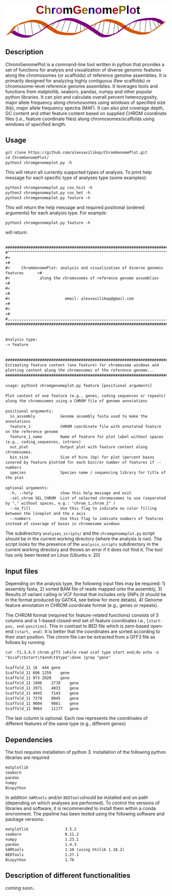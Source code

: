 
![Alt text](chromgenomeplot.svg)

## Description
ChromGenomePlot is a command-line tool written in python that provides a set of functions for analysis and visualization of diverse genomic features along the chromosomes (or scaffolds) of reference genome assemblies. It is primarily designed for analyzing highly contiguous (few scaffolds) or chromosome-level reference genome assemblies. It leverages 
tools and functions from matplotlib, seaborn, pandas, numpy and other popular python libraries. It can plot and calculate overall percent heterozygosity, major allele frequency along chromosomes using windows of specified size (kb), major allele frequency spectra (MAF). It can also plot coverage depth, GC content and other feature content based on supplied CHROM coordinate files (i.e., feature coordinate files) along chromosomes/scaffolds using windows of specified length.

## Usage
```
git clone https://github.com/alexvasilikop/ChromGenomePlot.git
cd ChromGenomePlot/
python3 chromgenomeplot.py -h
```
This will return all currently supported types of analysis. To print help message for each specific type of analyses type (some examples):
```
python3 chromgenomeplot.py cov_hist -h
python3 chromgenomeplot.py cov_het -h
python3 chromgenomeplot.py feature -h
```
This will return the help message and required positional (ordered arguments) for each analysis type. For example:
```
python3 chromgenomeplot.py feature -h
```
will return:
```

######################################################################################
#^^^^^^^^^^^^^^^^^^^^^^^^^^^^^^^^^^^^^^^^^^^^^^^^^^^^^^^^^^^^^^^^^^^^^^^^^^^^^^^^^^^^#
#<                                                                                  >#
#<     ChromGenomePlot: analysis and visualization of diverse genomic features      >#
#<             along the chromosomes of reference genome assemblies                 >#
#<                                                                                  >#
#<                        email: alexvasilikop@gmail.com                            >#
#<                                                                                  >#
#⌄⌄⌄⌄⌄⌄⌄⌄⌄⌄⌄⌄⌄⌄⌄⌄⌄⌄⌄⌄⌄⌄⌄⌄⌄⌄⌄⌄⌄⌄⌄⌄⌄⌄⌄⌄⌄⌄⌄⌄⌄⌄⌄⌄⌄⌄⌄⌄⌄⌄⌄⌄⌄⌄⌄⌄⌄⌄⌄⌄⌄⌄⌄⌄⌄⌄⌄⌄⌄⌄⌄⌄⌄⌄⌄⌄⌄⌄⌄⌄⌄⌄⌄⌄#
######################################################################################


Analysis type:
-> feature


############################################################################################################################################################
Estimating feature content (one feature) for chromosome windows and plotting content along the chromosomes of the reference genome...
############################################################################################################################################################

usage: python3 chromgenomeplot.py feature [positional arguments]

Plot content of one feature (e.g., genes, coding sequences or repeats) along the chromosomes using a CHROM file of genome annotations

positional arguments:
  in_assembly           Genome assembly fasta used to make the annotations
  feature_1             CHROM coordinate file with annotated feature on the reference genome
  feature_1_name        Name of feature for plot label without spaces (e.g., coding_sequences, introns)
  out_plot              Output plot with feature content along chromosomes.
  bin_size              Size of bins (bp) for plot (percent bases covered by feature plotted for each bin)/or number of features if --numbers
  species               Species name / sequencing library for title of the plot

optional arguments:
  -h, --help            show this help message and exit
  -sel_chrom SEL_CHROM  List of selected chromosomes to use (separated by "," without spaces, e.g.: "chrom_1,chrom_2" )
  --no_fill             Use this flag to indicate no color filling between the lineplot and the x axis
  --numbers             Use this flag to indicate numbers of features instead of coverage of bases in chromosome windows
```

The subdirectory ```analyses_scripts/``` and the ```chromgenomeplot.py``` script should be in the current working directory (where the analysis is run). The script looks for the presence of the ```analysis_scripts``` subdirectory in the current working directory and throws an error if it does not find it. The tool has only been tested on Linux (Ubuntu v. 20)

## Input files
Depending on the analysis type, the following input files may be required: 1) assembly fasta, 2) sorted BAM file of reads mapped onto the assembly, 3) Results of variant calling in VCF format that includes only SNPs (it should be in the format produced by GATK4, see below for more details), 4) Genome feature annotation in CHROM coordinate format (e.g., genes or repeats). 

The CHROM format (required for feature-related functions) consists of 3 columns and is 1-based closed-end set of feature coordinates i.e., ```[start-pos, end-position]```. This in contrast to BED file which is zero-based open-end ```[start, end)```. It is better that the coordinates are sorted according to their start position. The chrom file can be extracted from a GFF3 file as follows by running:
```
cut -f1,3,4,5 chrom.gff3 |while read scaf type start end;do echo -e "$scaf\t$start\t$end\t$type";done |grep "gene"

Scaffold_11	16	444	gene
Scaffold_11	696	1259	gene
Scaffold_11	973	2020	gene
Scaffold_11	1996	2778	gene
Scaffold_11	2971	4033	gene
Scaffold_11	4945	7143	gene
Scaffold_11	7270	8945	gene
Scaffold_11	9004	9861	gene
Scaffold_11	9864	11177	gene
```
The last column is optional. Each row represents the coordinates of different features of the same type (e.g., different genes)

## Dependencies
The tool requires installation of python 3. Installation of the following python libraries are required
```
matplotlib
seaborn
pandas
numpy
Biopython
```

In addition ```SAMtools``` and/or ```BEDTools```should be installed and on path (depending on which analyses are performed). To control the versions of libraries and software, it is recommended to install them within a conda envronment. The pipeline has been tested using the following software and package versions:
```
matplotlib                3.5.2
seaborn                   0.11.2
numpy                     1.23.1
pandas                    1.4.3
SAMtools                  1.10 (using htslib 1.10.2)
BEDTools                  2.27.1
Biopython                 1.78
```

## Description of different functionalities
coming soon..
